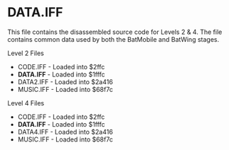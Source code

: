 # DATA.IFF
This file contains the disassembled source code for Levels 2 & 4.
The file contains common data used by both the BatMobile and BatWing stages.

Level 2 Files
 - CODE.IFF - Loaded into $2ffc
 - **DATA.IFF** - Loaded into $1fffc
 - DATA2.IFF - Loaded into $2a416
 - MUSIC.IFF - Loaded into $68f7c

 Level 4 Files
 - CODE.IFF - Loaded into $2ffc
 - **DATA.IFF** - Loaded into $1fffc
 - DATA4.IFF - Loaded into $2a416
 - MUSIC.IFF - Loaded into $68f7c